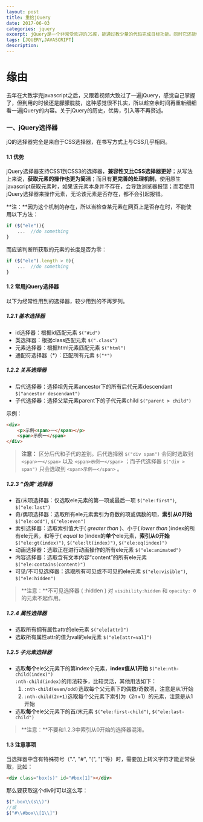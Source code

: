 ```yaml
---
layout: post
title: 重拾jQuery
date: 2017-06-03
categories: jquery
excerpt: jQuery是一个非常受欢迎的JS库，能通过教少量的代码完成目标功能。同时它还能够兼容市面上主流的浏览器，不用再写恼人的兼容性代码。所以我觉得很有必要再重温一遍jQuery。
tags: [JQUERY,JAVASCRIPT]
description: 
---
```

# 缘由
去年在大致学完javascript之后，又跟着视频大致过了一遍jQuery，感觉自己掌握了，但到用的时候还是朦朦胧胧，这种感觉很不扎实，所以趁空余时间再重新细细看一遍jQuery的内容。关于jQuery的历史，优势，引入等不再赘述。


### 一、jQuery选择器
jQ的选择器完全是来自于CSS选择器，在书写方式上与CSS几乎相同。
#### 1.1 优势
jQuery选择器支持CSS1到CSS3的选择器，**兼容性又比CSS选择器更好**；从写法上来说，**获取元素的操作也更为简洁**；而且有**更完善的处理机制**，使用原生javascript获取元素时，如果该元素本身并不存在，会导致浏览器报错；而若使用jQuery选择器来操作元素，无论该元素是否存在，都不会引起报错。

**注：**因为这个机制的存在，所以当检查某元素在网页上是否存在时，不能使用以下方法：
```javascript
if ($("ele")){
    ...  //do something
}
```
而应该判断所获取的元素的长度是否为零：
```js
if ($("ele").length > 0){
    ...  //do something
}
```
#### 1.2 常用jQuery选择器
以下为经常性用到的选择器，较少用到的不再罗列。
##### 1.2.1 基本选择器
* id选择器：根据id匹配元素 `$("#id")`
* 类选择器：根据class匹配元素 `$(".class")`
* 元素选择器：根据html元素匹配元素 `$("html")`
* 通配符选择器（\*）：匹配所有元素 `$("*")`

##### 1.2.2 关系选择器
* 后代选择器：选择祖先元素ancestor下的所有后代元素descendant `$("ancestor descendant")`
* 子代选择器：选择父辈元素parent下的子代元素child `$("parent > child")`

示例：
```html
<div>
    <p>示例<span>一</span></p>
    <span>示例一</span>
</div>
```
>**注意：** 区分后代和子代的差别。后代选择器 `$("div span")` 会同时选取到 `<span>一</span>` 以及 `<span>示例一</span>` ；而子代选择器 `$("div > span")` 只会选取到 `<span>示例一</span>` 。


##### 1.2.3 “伪类”选择器
* 首/末项选择器：仅选取ele元素的第一项或最后一项 `$("ele:first")`, `$("ele:last")`
* 奇/偶项选择器：选取所有ele元素索引为奇数的项或偶数的项，**索引从0开始** `$("ele:odd")`, `$("ele:even")`
* 索引选择器：选取索引值大于( *greater than* )、小于( *lower than* )index的所有ele元素，和等于( *equal to* )index的**单个**ele元素，**索引从0开始** `$("ele:gt(index)")`, `$("ele:lt(index)")`, `$("ele:eq(index)")`
* 动画选择器：选取正在进行动画操作的所有ele元素 `$("ele:animated")`
* 内容选择器：选取含有文本内容“content”的所有ele元素 `$("ele:contains(content)")`
* 可见/不可见选择器：选取所有可见或不可见的ele元素 `$("ele:visible")`, `$("ele:hidden")`
>**注意：**不可见选择器 ( :hidden ) 对 `visibility:hidden` 和 `opacity: 0` 的元素不起作用。

##### 1.2.4 属性选择器
* 选取所有拥有属性attr的ele元素 `$("ele[attr]")`
* 选取所有属性attr的值为val的ele元素 `$("ele[attr=val]")`

##### 1.2.5 子元素选择器
* 选取**每个**ele父元素下的第index个元素，**index值从1开始** `$("ele:nth-child(index)")`
  <br>`:nth-child(index)`的用法较多，比较灵活，其他用法如下：<br>
  1. `:nth-child(even/odd)`选取每个父元素下的偶数/奇数项，注意是从1开始
  2. `:nth-child(2n+1)`选取每个父元素下索引为（2n+1）的元素，注意是从1开始
* 选取**每个**ele父元素下的首/末元素 `$("ele:first-child")`, `$("ele:last-child")`
>**注意：**不要和1.2.3中索引从0开始的选择器混淆。

#### 1.3 注意事项
当选择器中含有特殊符号（".", "#", "(", "["等）时，需要加上转义字符才能正常获取，比如：
```html
<div class="box(s)" id="#box[1]"></div>
```
那么要获取这个div时可以这么写：
```javascript
$(".box\\(s\\)")
//或
$("#\\#box\\[1\\]")
```



